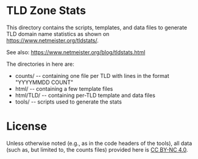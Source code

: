 TLD Zone Stats
==============

This directory contains the scripts, templates, and
data files to generate TLD domain name statistics as
shown on https://www.netmeister.org/tldstats/.

See also:
https://www.netmeister.org/blog/tldstats.html

The directories in here are:

* counts/ -- containing one file per TLD with lines in the format "YYYYMMDD COUNT"
* html/ -- containing a few template files
* html/TLD/ -- containing per-TLD template and data files
* tools/ -- scripts used to generate the stats

License
=======

Unless otherwise noted (e.g., as in the code headers
of the tools), all data (such as, but limited to, the
counts files) provided here is [CC BY-NC
4.0](https://creativecommons.org/licenses/by-nc/4.0/legalcode.en).
